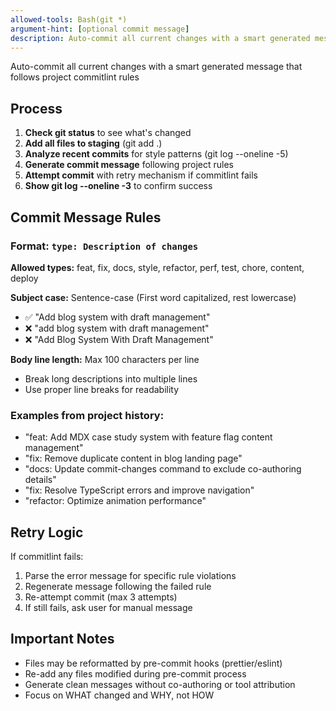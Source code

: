 ```yaml
---
allowed-tools: Bash(git *)
argument-hint: [optional commit message]
description: Auto-commit all current changes with a smart generated message
---
```


Auto-commit all current changes with a smart generated message that follows project commitlint rules

## Process

1. **Check git status** to see what's changed
2. **Add all files to staging** (git add .)
3. **Analyze recent commits** for style patterns (git log --oneline -5)
4. **Generate commit message** following project rules
5. **Attempt commit** with retry mechanism if commitlint fails
6. **Show git log --oneline -3** to confirm success

## Commit Message Rules

### Format: `type: Description of changes`

**Allowed types:** feat, fix, docs, style, refactor, perf, test, chore, content, deploy

**Subject case:** Sentence-case (First word capitalized, rest lowercase)

- ✅ "Add blog system with draft management"
- ❌ "add blog system with draft management"
- ❌ "Add Blog System With Draft Management"

**Body line length:** Max 100 characters per line

- Break long descriptions into multiple lines
- Use proper line breaks for readability

### Examples from project history:

- "feat: Add MDX case study system with feature flag content management"
- "fix: Remove duplicate content in blog landing page"
- "docs: Update commit-changes command to exclude co-authoring details"
- "fix: Resolve TypeScript errors and improve navigation"
- "refactor: Optimize animation performance"

## Retry Logic

If commitlint fails:

1. Parse the error message for specific rule violations
2. Regenerate message following the failed rule
3. Re-attempt commit (max 3 attempts)
4. If still fails, ask user for manual message

## Important Notes

- Files may be reformatted by pre-commit hooks (prettier/eslint)
- Re-add any files modified during pre-commit process
- Generate clean messages without co-authoring or tool attribution
- Focus on WHAT changed and WHY, not HOW
